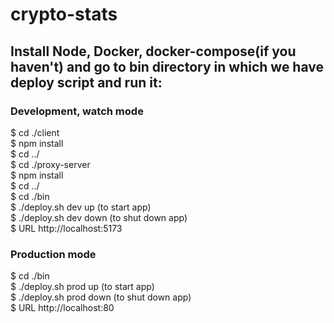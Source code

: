 # crypto-stats

## Install Node, Docker, docker-compose(if you haven't) and go to bin directory in which we have deploy script and run it:


### Development, watch mode
$ cd ./client <br/>
$ npm install <br/>
$ cd ../ <br/>
$ cd ./proxy-server <br/>
$ npm install <br/>
$ cd ../ <br/>
$ cd ./bin <br/>
$ ./deploy.sh dev up (to start app) <br/>
$ ./deploy.sh dev down (to shut down app) <br/>
$ URL http://localhost:5173 <br/>

### Production mode
$ cd ./bin <br/>
$ ./deploy.sh prod up (to start app) <br/>
$ ./deploy.sh prod down (to shut down app) <br/>
$ URL http://localhost:80 <br/>